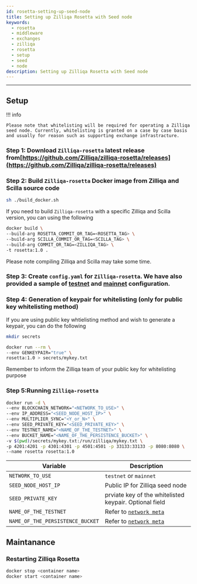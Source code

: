 ```yaml
---
id: rosetta-setting-up-seed-node
title: Setting up Zilliqa Rosetta with Seed node
keywords:
  - rosetta
  - middleware
  - exchanges
  - zilliqa
  - rosetta
  - setup
  - seed
  - node
description: Setting up Zilliqa Rosetta with Seed node
---
```


---

## Setup

!!! info

    Please note that whitelisting will be required for operating a Zilliqa seed node. Currently, whitelisting is granted on a case by case basis and usually for reason such as supporting exchange infrastracture.

### Step 1: Download `Zilliqa-rosetta` latest release from[https://github.com/Zilliqa/zilliqa-rosetta/releases](https://github.com/Zilliqa/zilliqa-rosetta/releases)

### Step 2: Build `Zilliqa-rosetta` Docker image from Zilliqa and Scilla source code

```bash
sh ./build_docker.sh
```

If you need to build `Zilliqa-rosetta` with a specific Zilliqa and Scilla version, you can using the following

```bash
docker build \
--build-arg ROSETTA_COMMIT_OR_TAG=<ROSETTA_TAG> \
--build-arg SCILLA_COMMIT_OR_TAG=<SCILLA_TAG> \
--build-arg COMMIT_OR_TAG=<ZILLIQA_TAG> \
-t rosetta:1.0 .
```

Please note compiling Zilliqa and Scilla may take some time.

### Step 3: Create `config.yaml` for `Zilliqa-rosetta`. We have also provided a sample of [testnet](https://github.com/Zilliqa/zilliqa-rosetta/blob/master/testnet.config.local.yaml) and [mainnet](https://github.com/Zilliqa/zilliqa-rosetta/blob/master/mainnet.config.local.yaml) configuration.

### Step 4: Generation of keypair for whitelisting (only for public key whitelisting method)

If you are using public key whtielisting method and wish to generate a keypair, you can do the following

```bash
mkdir secrets

docker run --rm \
--env GENKEYPAIR="true" \
rosetta:1.0 > secrets/mykey.txt
```

Remember to inform the Zilliqa team of your public key for whitelisting purpose

### Step 5:Running `Zilliqa-rosetta`

```bash
docker run -d \
--env BLOCKCHAIN_NETWORK="<NETWORK_TO_USE>" \
--env IP_ADDRESS="<SEED_NODE_HOST_IP>" \
--env MULTIPLIER_SYNC="<Y_or_N>" \
--env SEED_PRIVATE_KEY="<SEED_PRIVATE_KEY>" \
--env TESTNET_NAME="<NAME_OF_THE_TESTNET>" \
--env BUCKET_NAME="<NAME_OF_THE_PERSISTENCE_BUCKET>" \
-v $(pwd)/secrets/mykey.txt:/run/zilliqa/mykey.txt \
-p 4201:4201 -p 4301:4301 -p 4501:4501 -p 33133:33133 -p 8080:8080 \
--name rosetta rosetta:1.0
```

| Variable                         | Description                                                                                       |
| -------------------------------- | ------------------------------------------------------------------------------------------------- |
| `NETWORK_TO_USE`                 | `testnet` or `mainnet`                                                                            |
| `SEED_NODE_HOST_IP`              | Public IP for Zilliqa seed node                                                                   |
| `SEED_PRIVATE_KEY`               | prviate key of the whitelisted keypair. Optional field                                            |
| `NAME_OF_THE_TESTNET`            | Refer to [`network meta`](https://github.com/Zilliqa/zilliqa-rosetta/blob/master/network_meta.md) |
| `NAME_OF_THE_PERSISTENCE_BUCKET` | Refer to [`network meta`](https://github.com/Zilliqa/zilliqa-rosetta/blob/master/network_meta.md) |

## Maintanance

### Restarting Zilliqa Rosetta

```bash
docker stop <container name>
docker start <container name>
```
